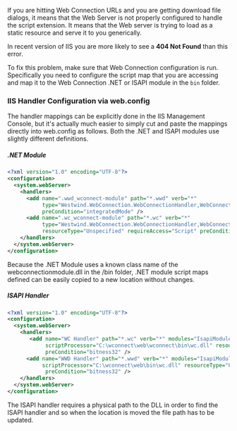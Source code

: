 ﻿If you are hitting Web Connection URLs and you are getting download file dialogs, it means that the Web Server is not properly configured to handle the script extension. It means that the Web server is trying to load as a static resource and serve it to you generically.

In recent version of IIS you are more likely to see a **404 Not Found** than this error.

To fix this problem, make sure that Web Connection configuration is run. Specifically you need to configure the script map that you are accessing and map it to the Web Connection .NET or ISAPI module in the `bin` folder. 

### IIS Handler Configuration via web.config
The handler mappings can be explicitly done in the IIS Management Console, but it's actually much easier to simply cut and paste the mappings directly into web.config as follows. Both the .NET and ISAPI modules use slightly different definitions. 

##### .NET Module

```xml
<?xml version="1.0" encoding="UTF-8"?>
<configuration>
  <system.webServer>
    <handlers>
      <add name=".wwd_wconnect-module" path="*.wwd" verb="*" 
           type="Westwind.WebConnection.WebConnectionHandler,WebConnectionModule" 
           preCondition="integratedMode" />
      <add name=".wc_wconnect-module" path="*.wc" verb="*"                 
           type="Westwind.WebConnection.WebConnectionHandler,WebConnectionModule" 
           resourceType="Unspecified" requireAccess="Script" preCondition="integratedMode" />
    </handlers>
  </system.webServer>
</configuration>
```

Because the .NET Module uses a known class name of the webconnectionmodule.dll in the /bin folder, .NET module script maps defined can be easily copied to a new location without changes.

##### ISAPI Handler

```xml
<?xml version="1.0" encoding="UTF-8"?>
<configuration>
  <system.webServer>
    <handlers>
       <add name="WC Handler" path="*.wc" verb="*" modules="IsapiModule" 
            scriptProcessor="C:\wconnect\web\wconnect\bin\wc.dll" resourceType="Unspecified" 
            preCondition="bitness32" />    
      <add name="WWD Handler" path="*.wwd" verb="*" modules="IsapiModule" 
           scriptProcessor="C:\wconnect\web\bin\wc.dll" resourceType="Unspecified" 
            preCondition="bitness32" />
    </handlers>
  </system.webServer>
</configuration>
```

The ISAPI handler requires a physical path to the DLL in order to find the ISAPI handler and so when the location is moved the file path has to be updated.